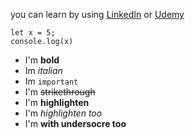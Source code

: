 you can learn by using [LinkedIn](https://linkedin.com) or [Udemy](www.udemy.com)

```
let x = 5;
console.log(x)
```

* I'm **bold**
* Im *italian*
* Im `important`
*  I'm ~~strikethrough~~
*  I'm __highlighten__
*  I'm _highlighten too_
*  I'm __with undersocre too__
